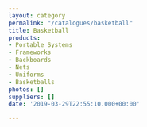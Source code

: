 ```yaml
---
layout: category
permalink: "/catalogues/basketball"
title: Basketball
products:
- Portable Systems
- Frameworks
- Backboards
- Nets
- Uniforms
- Basketballs
photos: []
suppliers: []
date: '2019-03-29T22:55:10.000+00:00'

---
```

